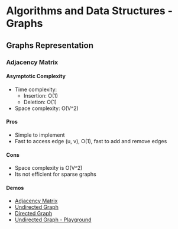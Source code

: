 # Algorithms and Data Structures - Graphs


## Graphs Representation

### Adjacency Matrix

#### Asymptotic Complexity
- Time complexity:
  - Insertion: O(1)
  - Deletion: O(1)
- Space complexity: O(V^2)

#### Pros
- Simple to implement
- Fast to access edge (u, v), O(1), fast to add and remove edges

#### Cons
- Space complexity is O(V^2)
- Its not efficient for sparse graphs

#### Demos
- [Adjacency Matrix](./src/1.0-adjacency-matrix.py)
- [Undirected Graph](./src/1.1-undirected-graph-matrix.py)
- [Directed Graph](./src/1.2-directed-graph-matrix.py)
- [Undirected Graph - Playground](./src/1.3-undirected-graph-playground.py)
